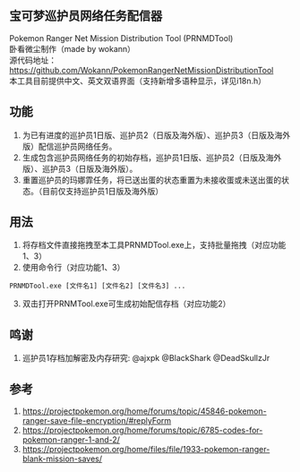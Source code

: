 ## 宝可梦巡护员网络任务配信器
Pokemon Ranger Net Mission Distribution Tool (PRNMDTool)<br>
卧看微尘制作（made by wokann）<br>
源代码地址：https://github.com/Wokann/PokemonRangerNetMissionDistributionTool <br>
本工具目前提供中文、英文双语界面（支持新增多语种显示，详见i18n.h）

## 功能
1. 为已有进度的巡护员1日版、巡护员2（日版及海外版）、巡护员3（日版及海外版）配信巡护员网络任务。
2. 生成包含巡护员网络任务的初始存档，巡护员1日版、巡护员2（日版及海外版）、巡护员3（日版及海外版）。
3. 重置巡护员的玛娜霏任务，将已送出蛋的状态重置为未接收蛋或未送出蛋的状态。（目前仅支持巡护员1日版及海外版）

## 用法
1. 将存档文件直接拖拽至本工具PRNMDTool.exe上，支持批量拖拽（对应功能1、3）
2. 使用命令行（对应功能1、3）
```
PRNMDTool.exe [文件名1] [文件名2] [文件名3] ...
```
3. 双击打开PRNMTool.exe可生成初始配信存档（对应功能2）

## 鸣谢
1. 巡护员1存档加解密及内存研究: @ajxpk @BlackShark @DeadSkullzJr

## 参考
1. https://projectpokemon.org/home/forums/topic/45846-pokemon-ranger-save-file-encryption/#replyForm
2. https://projectpokemon.org/home/forums/topic/6785-codes-for-pokemon-ranger-1-and-2/
3. https://projectpokemon.org/home/files/file/1933-pokemon-ranger-blank-mission-saves/

